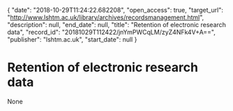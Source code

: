 {
  "date": "2018-10-29T11:24:22.682208", 
  "open_access": true, 
  "target_url": "http://www.lshtm.ac.uk/library/archives/recordsmanagement.html", 
  "description": null, 
  "end_date": null, 
  "title": "Retention of electronic research data", 
  "record_id": "20181029T112422/jnYmPWCqLM/zyZ4NFk4V+A==", 
  "publisher": "lshtm.ac.uk", 
  "start_date": null
}

# Retention of electronic research data

None